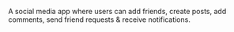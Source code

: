 A social media app where users can add friends, create posts, add comments, send friend requests & receive notifications.
